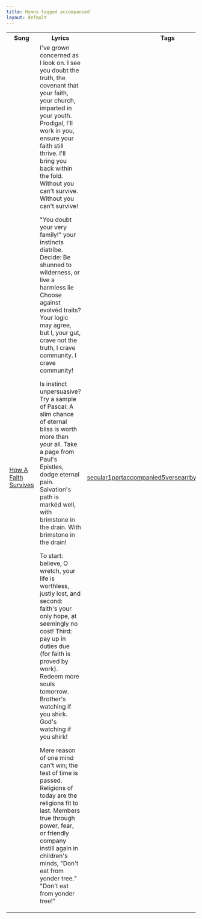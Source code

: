 ```yaml
---
title: Hymns tagged accompanied
layout: default
---
```

<table><tr><th>Song</th><th>Lyrics</th><th>Tags</th></tr>
<tr><td class='hymn-name-box'><a href="{{ site.baseurl }}/listing/how_a_faith_survives.html">How A Faith Survives</a></td><td class='lyric-box'>I've grown concerned as I look on. I see you doubt the truth,
the covenant that your faith, your church, imparted in your youth.
Prodigal, I'll work in you, ensure your faith still thrive.
I'll bring you back within the fold. Without you can't survive.
Without you can't survive!

"You doubt your very family!" your instincts diatribe.
Decide: Be shunned to wilderness, or live a harmless lie
Choose against evolvéd traits? Your logic may agree,
but I, your gut, crave not the truth, I crave community.
I crave community!

Is instinct unpersuasive? Try a sample of Pascal:
A slim chance of eternal bliss is worth more than your all.
Take a page from Paul's Epistles, dodge eternal pain.
Salvation's path is markéd well, with brimstone in the drain.
With brimstone in the drain!

To start: believe, O wretch, your life is worthless, justly lost,
and second: faith's your only hope, at seemingly no cost!
Third: pay up in duties due (for faith is proved by work).
Redeem more souls tomorrow. Brother's watching if you shirk.
God's watching if you shirk!

Mere reason of one mind can't win; the test of time is passed.
Religions of today are the religions fit to last.
Members true through power, fear, or friendly company
instill again in children's minds, "Don't eat from yonder tree."
"Don't eat from yonder tree!"

</td><td class='tags-box'><a class="taglink" href="{{ site.baseurl }}/tags/secular.html">secular</a><a class="taglink" href="{{ site.baseurl }}/tags/1part.html">1part</a><a class="taglink" href="{{ site.baseurl }}/tags/accompanied.html">accompanied</a><a class="taglink" href="{{ site.baseurl }}/tags/5verse.html">5verse</a><a class="taglink" href="{{ site.baseurl }}/tags/arrbykenan.html">arrbykenan</a><a class="taglink" href="{{ site.baseurl }}/tags/textbykenan.html">textbykenan</a></td></tr>